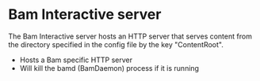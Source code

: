 # Bam Interactive server

The Bam Interactive server hosts an HTTP server that serves content 
from the directory specified in the config file by the key "ContentRoot".

- Hosts a Bam specific HTTP server
- Will kill the bamd (BamDaemon) process if it is running